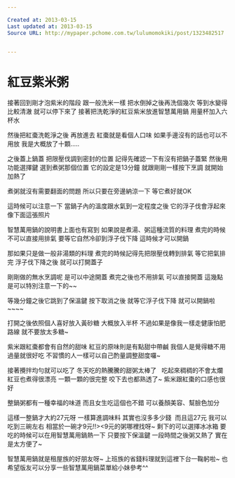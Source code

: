 ```yaml
---

Created at: 2013-03-15
Last updated at: 2013-03-15
Source URL: http://mypaper.pchome.com.tw/lulumomokiki/post/1323482517


---
```


# 紅豆紫米粥


接著回到剛才泡紫米的階段 跟一般洗米一樣
把水倒掉之後再洗個幾次
等到水變得比較清澈 就可以停下來了
接著把洗乾淨的紅豆紫米放進智慧萬用鍋 用量杯加入六杯水 
 

然後把紅棗洗乾淨之後 再放進去
紅棗就是看個人口味 如果手邊沒有的話也可以不用放
我是大概放了十顆…..
 

之後蓋上鍋蓋 把限壓伐調到密封的位置 記得先確認一下有沒有把鍋子蓋緊
然後用功能選擇鍵 選到煮粥那個位置 它的設定是13分鐘
就跟剛剛一樣按下烹調 就開始加熱了

煮粥就沒有需要翻面的問題 所以只要在旁邊納涼一下 等它煮好就OK

這時候可以注意一下 當鍋子內的溫度跟水氣到一定程度之後 它的浮子伐會浮起來 像下面這張照片
 

智慧萬用鍋的說明書上面也有寫到
如果說是煮湯、粥這種流質的料理 煮完的時候 
不可以直接用排氣 要等它自然冷卻到浮子伐下降 這時候才可以開鍋

那如果只是做一般非湯類的料理 煮完的時候記得先把限壓伐轉到排氣
等它把氣排完 浮子伐下降之後 就可以打開蓋子

剛剛做的無水烹調呢 是可以中途開蓋 煮完之後也不用排氣 可以直接開蓋
這幾點是可以特別注意一下的~~

等幾分鐘之後它跳到了保溫鍵 按下取消之後 就等它浮子伐下降
就可以開鍋啦~~~~

打開之後依照個人喜好放入黃砂糖
大概放入半杯 不過如果是像我一樣走健康怕肥路線
就不要放太多糖~
 

紫米跟紅棗都會有自然的甜味 紅豆的原味則是有點甜中帶鹹
我個人是覺得糖不用過量就很好吃
不習慣的人一樣可以自己酌量調整甜度囉~

接著攪拌均勻就可以吃了 冬天吃的熱騰騰的甜粥太棒了
 
吃起來稠稠的不會太爛 紅豆也煮得很漂亮 一顆一顆的很完整
咬下去也都熟透了~ 紫米跟紅棗的口感也很好

整鍋粥都有一種幸福的味道
而且女生吃這個也不錯 可以養顏美容、幫臉色加分

這樣一整鍋才大約27元呀
一樣算進調味料 其實也沒多多少錢 
而且這27元 我可以吃到三碗左右 相當於一碗才9元!!><9元的粥哪裡找呀~
剩下的可以選擇冰冰箱 要吃的時候可以在用智慧萬用鍋熱一下
只要按下保溫鍵 一段時間之後粥又熱了 實在是太方便了~

智慧萬用鍋就是租屋族的好朋友呀~
上班族的省錢料理就到這裡下台一鞠躬啦~
也希望版友可以分享一些智慧萬用鍋菜單給小妹參考^^

